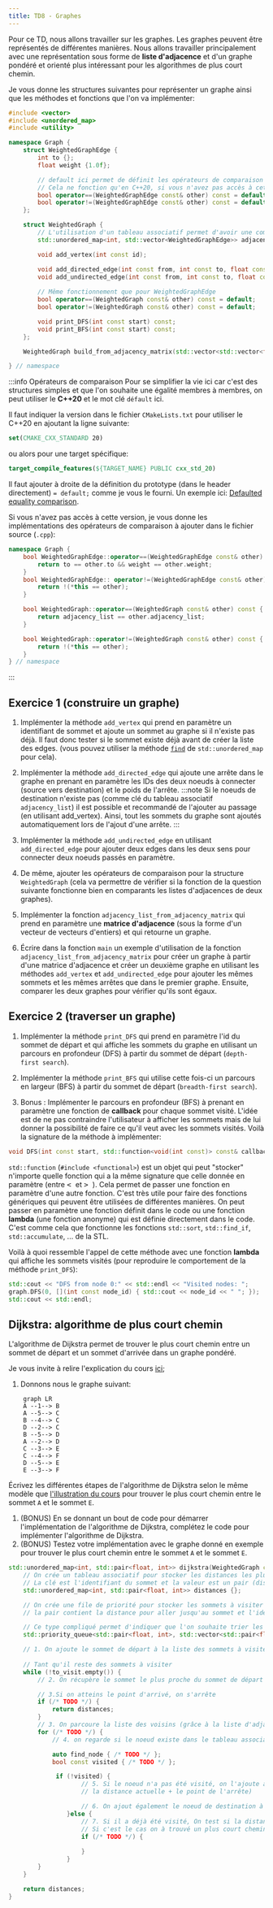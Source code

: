 ```yaml
---
title: TD8 - Graphes
---
```


Pour ce TD, nous allons travailler sur les graphes. Les graphes peuvent être représentés de différentes manières. Nous allons travailler principalement avec une représentation sous forme de **liste d'adjacence** et d'un graphe pondéré et orienté plus intéressant pour les algorithmes de plus court chemin.

Je vous donne les structures suivantes pour représenter un graphe ainsi que les méthodes et fonctions que l'on va implémenter:

```cpp
#include <vector>
#include <unordered_map>
#include <utility>

namespace Graph {
    struct WeightedGraphEdge {
        int to {};
        float weight {1.0f};

        // default ici permet de définit les opérateurs de comparaison membres à membres automatiquement
        // Cela ne fonction qu'en C++20, si vous n'avez pas accès à cette version je vous donne les implémentations des opérateurs plus bas
        bool operator==(WeightedGraphEdge const& other) const = default;
        bool operator!=(WeightedGraphEdge const& other) const = default;
    };

    struct WeightedGraph {
        // L'utilisation d'un tableau associatif permet d'avoir une complexité en O(1) pour l'ajout et la recherche d'un sommet. Cela permet de stocker les sommets dans un ordre quelconque (et pas avoir la contrainte d'avoir des identifiants (entiers) de sommets consécutifs lors de l'ajout de sommets). Cela permet également de pouvoir utiliser des identifiants de sommets de n'importe quel type (string, char, int, ...) et pas seulement des entiers
        std::unordered_map<int, std::vector<WeightedGraphEdge>> adjacency_list {};

        void add_vertex(int const id);

        void add_directed_edge(int const from, int const to, float const weight = 1.0f);
        void add_undirected_edge(int const from, int const to, float const weight = 1.0f);
        
        // Même fonctionnement que pour WeightedGraphEdge
        bool operator==(WeightedGraph const& other) const = default;
        bool operator!=(WeightedGraph const& other) const = default;

        void print_DFS(int const start) const;
        void print_BFS(int const start) const;
    };

    WeightedGraph build_from_adjacency_matrix(std::vector<std::vector<float>> const& adjacency_matrix);

} // namespace
```

:::info Opérateurs de comparaison
Pour se simplifier la vie ici car c'est des structures simples et que l'on souhaite une égalité membres à membres, on peut utiliser le **C++20** et le mot clé `défault` ici.

Il faut indiquer la version dans le fichier `CMakeLists.txt` pour utiliser le C++20 en ajoutant la ligne suivante:
```cmake
set(CMAKE_CXX_STANDARD 20)
```
ou alors pour une target spécifique:
```cmake
target_compile_features(${TARGET_NAME} PUBLIC cxx_std_20)
```

Il faut ajouter à droite de la définition du prototype (dans le header directement) `= default;` comme je vous le fourni. Un exemple ici: [Defaulted equality comparison](https://en.cppreference.com/w/cpp/language/default_comparisons#:~:text=Defaulted%20equality%20comparison).

Si vous n'avez pas accès à cette version, je vous donne les implémentations des opérateurs de comparaison à ajouter dans le fichier source (`.cpp`):

```cpp
namespace Graph {
    bool WeightedGraphEdge::operator==(WeightedGraphEdge const& other) const {
        return to == other.to && weight == other.weight;
    }
    bool WeightedGraphEdge:: operator!=(WeightedGraphEdge const& other) const {
        return !(*this == other);
    }

    bool WeightedGraph::operator==(WeightedGraph const& other) const {
        return adjacency_list == other.adjacency_list;
    }

    bool WeightedGraph::operator!=(WeightedGraph const& other) const {
        return !(*this == other);
    }
} // namespace
```
:::

## Exercice 1 (construire un graphe)

1. Implémenter la méthode `add_vertex` qui prend en paramètre un identifiant de sommet et ajoute un sommet au graphe si il n'existe pas déjà. Il faut donc tester si le sommet existe déjà avant de créer la liste des edges. (vous pouvez utiliser la méthode [`find`](https://cplusplus.com/reference/unordered_map/unordered_map/find) de `std::unordered_map` pour cela).

2. Implémenter la méthode `add_directed_edge` qui ajoute une arrête dans le graphe en prenant en paramètre les IDs des deux noeuds à connecter (source vers destination) et le poids de l'arrête.
:::note
Si le noeuds de destination n'existe pas (comme clé du tableau associatif `adjacency_list`) il est possible et recommandé de l'ajouter au passage (en utilisant add_vertex). Ainsi, tout les sommets du graphe sont ajoutés automatiquement lors de l'ajout d'une arrête.
:::

3. Implémenter la méthode `add_undirected_edge` en utilisant `add_directed_edge` pour ajouter deux edges dans les deux sens pour connecter deux noeuds passés en paramètre.

4. De même, ajouter les opérateurs de comparaison pour la structure `WeightedGraph` (cela va permettre de vérifier si la fonction de la question suivante fonctionne bien en comparants les listes d'adjacences de deux graphes).

5. Implémenter la fonction `adjacency_list_from_adjacency_matrix` qui prend en paramètre une **matrice d'adjacence** (sous la forme d'un vecteur de vecteurs d'entiers) et qui retourne un graphe.

6. Écrire dans la fonction `main` un exemple d'utilisation de la fonction `adjacency_list_from_adjacency_matrix` pour créer un graphe à partir d'une matrice d'adjacence et créer un deuxième graphe en utilisant les méthodes `add_vertex` et `add_undirected_edge` pour ajouter les mêmes sommets et les mêmes arrêtes que dans le premier graphe. Ensuite, comparer les deux graphes pour vérifier qu'ils sont égaux.

## Exercice 2 (traverser un graphe)

1. Implémenter la méthode `print_DFS` qui prend en paramètre l'id du sommet de départ et qui affiche les sommets du graphe en utilisant un parcours en profondeur (DFS) à partir du sommet de départ (`depth-first search`).

2. Implémenter la méthode `print_BFS` qui utilise cette fois-ci un parcours en largeur (BFS) à partir du sommet de départ (`breadth-first search`).

3. Bonus : Implémenter le parcours en profondeur (BFS) à prenant en paramètre une fonction de **callback** pour chaque sommet visité. L'idée est de ne pas contraindre l'utilisateur à afficher les sommets mais de lui donner la possibilité de faire ce qu'il veut avec les sommets visités.
Voilà la signature de la méthode à implémenter:
```cpp
void DFS(int const start, std::function<void(int const)> const& callback) const;
```

`std::function` (`#include <functional>`) est un objet qui peut "stocker" n'importe quelle fonction qui a la même signature que celle donnée en paramètre (entre  <kbd> < </kbd> et <kbd> > </kbd>). Cela permet de passer une fonction en paramètre d'une autre fonction. C'est très utile pour faire des fonctions génériques qui peuvent être utilisées de différentes manières. On peut passer en paramètre une fonction définit dans le code ou une fonction **lambda** (une fonction anonyme) qui est définie directement dans le code. C'est comme cela que fonctionne les fonctions `std::sort`, `std::find_if`, `std::accumulate`, ... de la STL.

Voilà à quoi ressemble l'appel de cette méthode avec une fonction **lambda** qui affiche les sommets visités (pour reproduire le comportement de la méthode `print_DFS`):
```cpp
std::cout << "DFS from node 0:" << std::endl << "Visited nodes: ";
graph.DFS(0, [](int const node_id) { std::cout << node_id << " "; });
std::cout << std::endl;
```

## Dijkstra: algorithme de plus court chemin

L'algorithme de Dijkstra permet de trouver le plus court chemin entre un sommet de départ et un sommet d'arrivée dans un graphe pondéré.

Je vous invite à relire l'explication du cours [ici](/Lessons/S2/graphs#dijkstra);

1. Donnons nous le graphe suivant:

```mermaid
    graph LR
    A --1--> B
    A --5--> C
    B --4--> C
    D --2--> C
    B --5--> D
    A --2--> D
    C --3--> E
    C --4--> F
    D --5--> E
    E --3--> F
```

Écrivez les différentes étapes de l'algorithme de Dijkstra selon le même modèle que [l'illustration du cours](/Lessons/S2/graphs#illustration-de-lalgorithme-de-dijkstra) pour trouver le plus court chemin entre le sommet `A` et le sommet `E`.


1. (BONUS) En se donnant un bout de code pour démarrer l'implémentation de l'algorithme de Dijkstra, complétez le code pour implémenter l'algorithme de Dijkstra.
2. (BONUS) Testez votre implémentation avec le graphe donné en exemple pour trouver le plus court chemin entre le sommet `A` et le sommet `E`.
```cpp
std::unordered_map<int, std::pair<float, int>> dijkstra(WeightedGraph const& graph, int const& start, int const end) {
    // On crée un tableau associatif pour stocker les distances les plus courtes connues pour aller du sommet de départ à chaque sommet visité
    // La clé est l'identifiant du sommet et la valeur est un pair (distance, sommet précédent)
    std::unordered_map<int, std::pair<float, int>> distances {};

    // On crée une file de priorité pour stocker les sommets à visiter
    // la pair contient la distance pour aller jusqu'au sommet et l'identifiant du sommet

    // Ce type compliqué permet d'indiquer que l'on souhaite trier les éléments par ordre croissant (std::greater) et donc les éléments les plus petits seront au début de la file (top) (Min heap)
    std::priority_queue<std::pair<float, int>, std::vector<std::pair<float, int>>, std::greater<std::pair<float, int>>> to_visit {};

    // 1. On ajoute le sommet de départ à la liste des sommets à visiter avec une distance de 0 (on est déjà sur le sommet de départ)
    
    // Tant qu'il reste des sommets à visiter
    while (!to_visit.empty()) {
        // 2. On récupère le sommet le plus proche du sommet de départ dans la liste de priorité to_visit

        // 3.Si on atteins le point d'arrivé, on s'arrête
        if (/* TODO */) {
            return distances;
        }
        // 3. On parcoure la liste des voisins (grâce à la liste d'adjacence) du noeud courant
        for (/* TODO */) {
            // 4. on regarde si le noeud existe dans le tableau associatif (si oui il a déjà été visité)

            auto find_node { /* TODO */ };
            bool const visited { /* TODO */ };

             if (!visited) {
                    // 5. Si le noeud n'a pas été visité, on l'ajoute au tableau associatif en calculant la distance pour aller jusqu'à ce noeud
                    // la distance actuelle + le point de l'arrête)

                    // 6. On ajout également le noeud de destination à la liste des noeud à visité (avec la distance également pour prioriser les noeuds les plus proches)
                }else {
                    // 7. Si il a déjà été visité, On test si la distance dans le tableau associatif est plus grande
                    // Si c'est le cas on à trouvé un plus court chemin, on met à jour le tableau associatif et on ajoute de nouveau le sommet de destination dans la liste à visité
                    if (/* TODO */) {
                        
                    }
                } 
        }
    }

    return distances;
}
```